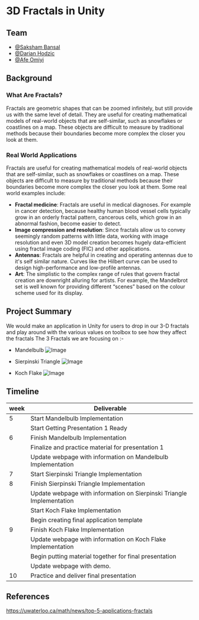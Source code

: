 
# 3D Fractals in Unity
## Team

- [@Saksham Bansal](https://www.github.com/sakdec10)
- [@Darian Hodzic](https://www.github.com/dhodzic1)
- [@Afe Omiyi](https://www.github.com/ajo8571)


## Background
### What Are Fractals?
Fractals are geometric shapes that can be zoomed infinitely, but still provide us with the same level of detail.
They are useful for creating mathematical models of real-world objects that are self-similar, such as snowflakes or coastlines on a map. These objects are difficult to measure by traditional methods because their boundaries become more complex the closer you look at them.

### Real World Applications
Fractals are useful for creating mathematical models of real-world objects that are self-similar, such as snowflakes or coastlines on a map. These objects are difficult to measure by traditional methods because their boundaries become more complex the closer you look at them. Some real world examples include:  
- **Fractal medicine**: Fractals are useful in medical diagnoses. For example in cancer detection, because healthy human blood vessel cells typically grow in an orderly fractal pattern, cancerous cells, which grow in an abnormal fashion, become easier to detect.
- **Image compression and resolution**: Since fractals allow us to convey seemingly random patterns with little data, working with image resolution and even 3D model creation becomes hugely data-efficient using fractal image coding (FIC) and other applications.  
- **Antennas**: Fractals are helpful in creating and operating antennas  due to it's self similar nature. Curves like the Hilbert curve can be used to design high-performance and low-profile antennas. 
- **Art**: The simplistic to the complex range of rules that govern fractal creation are downright alluring for artists. For example, the Mandelbrot set is well known for providing different “scenes” based on the colour scheme used for its display.

## Project Summary

We would make an application in Unity for users to drop in our 3-D fractals and play around with the various values on toolbox to see how they affect the fractals
The 3 Fractals we are focusing on :-

- Mandelbulb 
![Image](https://docs.arnoldrenderer.com/download/attachments/36503632/image2014-1-13%208%3A46%3A39.png?version=1&modificationDate=1389602741000&api=v2)

- Sierpinski Triangle
![Image](https://www.ics.uci.edu/~eppstein/junkyard/robertd/tetrarray.gif)

- Koch Flake
![Image](https://miro.medium.com/max/1024/0*uzp049XzX8ZHcHIm)

## Timeline
  | week | Deliverable |
  | ----------- | ----------- |
  | 5 |Start Mandelbulb Implementation|
  | |Start Getting Presentation 1 Ready |
  | 6 | Finish Mandelbulb Implementation|
  | | Finalize and practice material for presentation 1|
  | | Update webpage with information on Mandelbulb Implementation|
  | 7 | Start Sierpinski Triangle Implementation |
  | 8 | Finish Sierpinski Triangle Implementation |
  | | Update webpage with information on Sierpinski Triangle Implementation|
  | | Start Koch Flake Implementation |
  | | Begin creating final application template|
  | 9 | Finish Koch Flake Implementation |
  | | Update webpage with information on Koch Flake Implementation|
  | |Begin putting material together for final presentation 
  | |Update webpage with demo. 
  | 10 | Practice and deliver final presentation|
## References 
https://uwaterloo.ca/math/news/top-5-applications-fractals
